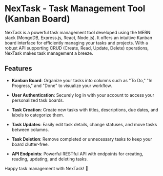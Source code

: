 # NexTask - Task Management Tool (Kanban Board)

NexTask is a powerful task management tool developed using the MERN stack (MongoDB, Express.js, React, Node.js). It offers an intuitive Kanban board interface for efficiently managing your tasks and projects. With a robust API supporting CRUD (Create, Read, Update, Delete) operations, NexTask makes task management a breeze.

## Features

- **Kanban Board**: Organize your tasks into columns such as "To Do," "In Progress," and "Done" to visualize your workflow.

- **User Authentication**: Securely log in with your account to access your personalized task boards.

- **Task Creation**: Create new tasks with titles, descriptions, due dates, and labels to categorize them.

- **Task Updates**: Easily edit task details, change statuses, and move tasks between columns.

- **Task Deletion**: Remove completed or unnecessary tasks to keep your board clutter-free.

- **API Endpoints**: Powerful RESTful API with endpoints for creating, reading, updating, and deleting tasks.

Happy task management with NexTask! 🚀
